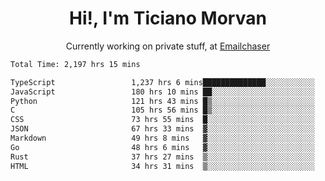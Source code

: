 <h1 align="center">Hi!, I'm Ticiano Morvan</h1>
<p align="center">Currently working on private stuff, at <a href="https://emailchaser.com" target="_blank">Emailchaser</a></p>

<!--START_SECTION:waka-->

```txt
Total Time: 2,197 hrs 15 mins

TypeScript                 1,237 hrs 6 mins██████████████░░░░░░░░░░░   56.30 %
JavaScript                 180 hrs 10 mins ██░░░░░░░░░░░░░░░░░░░░░░░   08.20 %
Python                     121 hrs 43 mins █▒░░░░░░░░░░░░░░░░░░░░░░░   05.54 %
C                          105 hrs 56 mins █▒░░░░░░░░░░░░░░░░░░░░░░░   04.82 %
CSS                        73 hrs 55 mins  █░░░░░░░░░░░░░░░░░░░░░░░░   03.36 %
JSON                       67 hrs 33 mins  ▓░░░░░░░░░░░░░░░░░░░░░░░░   03.07 %
Markdown                   49 hrs 8 mins   ▓░░░░░░░░░░░░░░░░░░░░░░░░   02.24 %
Go                         48 hrs 6 mins   ▓░░░░░░░░░░░░░░░░░░░░░░░░   02.19 %
Rust                       37 hrs 27 mins  ▒░░░░░░░░░░░░░░░░░░░░░░░░   01.71 %
HTML                       34 hrs 31 mins  ▒░░░░░░░░░░░░░░░░░░░░░░░░   01.57 %
```

<!--END_SECTION:waka-->
